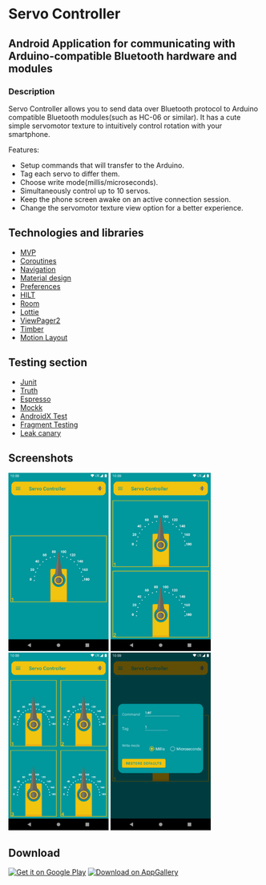 # Servo Controller

## Android Application for communicating with Arduino-compatible Bluetooth hardware and modules

### Description

Servo Controller allows you to send data over Bluetooth protocol to Arduino compatible Bluetooth modules(such as HC-06 or similar).
It has a cute simple servomotor texture to intuitively control rotation with your smartphone.

Features:

- Setup commands that will transfer to the Arduino.
- Tag each servo to differ them.
- Choose write mode(millis/microseconds).
- Simultaneously control up to 10 servos.
- Keep the phone screen awake on an active connection session.
- Change the servomotor texture view option for a better experience.

## Technologies and libraries

- [MVP](https://www.raywenderlich.com/7026-getting-started-with-mvp-model-view-presenter-on-android)
- [Coroutines](https://developer.android.com/kotlin/coroutines)
- [Navigation](https://developer.android.com/guide/navigation)
- [Material design](https://material.io/develop/android)
- [Preferences](https://developer.android.com/guide/topics/ui/settings)
- [HILT](https://developer.android.com/training/dependency-injection/hilt-android)
- [Room](https://developer.android.com/training/data-storage/room)
- [Lottie](https://github.com/airbnb/lottie-android)
- [ViewPager2](https://developer.android.com/jetpack/androidx/releases/viewpager2)
- [Timber](https://github.com/JakeWharton/timber)
- [Motion Layout](https://developer.android.com/training/constraint-layout/motionlayout)

## Testing section

- [Junit](https://developer.android.com/training/testing/unit-testing/local-unit-tests)
- [Truth](https://truth.dev)
- [Espresso](https://developer.android.com/training/testing/espresso)
- [Mockk](https://mockk.io)
- [AndroidX Test](https://developer.android.com/training/testing/set-up-project)
- [Fragment Testing](https://developer.android.com/training/basics/fragments/testing)
- [Leak canary](https://square.github.io/leakcanary/)

## Screenshots

<img src=".github/screenshots/main_screen.png"
  alt="Screenshot Main Screen" width="200"/>
<img src=".github/screenshots/main_screen_double_servo.png"
  alt="Screenshot double servos" width="200"/>
<img src=".github/screenshots/main_screen_quad_servo.png"
  alt="Screenshot quad servos" width="200"/>
<img src=".github/screenshots/main_screen_dialog_window.png"
  alt="Screenshot window dialog" width="200"/>

## Download

<a href="https://play.google.com/store/apps/details?id=dev.jatzuk.servocontroller" target="_blank"><img src="https://play.google.com/intl/en_us/badges/static/images/badges/en_badge_web_generic.png" alt="Get it on Google Play" height="80"></a>
<a href="https://appgallery.huawei.com#/app/C103077747" target="_blank"><img src="https://huaweimobileservices.com/wp-content/uploads/2019/12/AppGallery_DownlaodBadge_ENG.png" alt="Download on AppGallery" height="80"></a>
